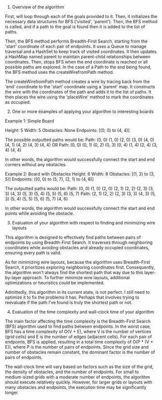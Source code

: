1. Overview of the algorithm

First, will loop through each of the goals provided to it.
Then, it initializes the necessary data structures for BFS ('visited', 'parent').
Then, the BFS method is called, and if a path to the goal is found then it is added to the list of paths.

Then, the BFS method performs Breadth-First Search, starting from the 'start' coordinate of each pair of endpoints.
It uses a Queue to manage traversal and a HashSet to keep track of visited coordinates.
It then updates a HashMap named parent to maintain parent-child relationships between coordinates.
Then, stops BFS when the end coordinate is reached or all possible paths are explored.
In the case of a Path to the end being found, the BFS method uses the createWirefromPath method.

The createWirefromPath method creates a wire by tracing back from the 'end' coordinate to the 'start' coordinate using a 'parent' map.
It constructs the wire with the coordinates of the path and adds it to the list of paths. It then places the wire using the
'placeWire' method to mark the coordinates as occupied.



2. One or more examples of applying your algorithm to interesting boards

Example 1: Simple Board

Height: 5
Width: 5
Obstacles: None
Endpoints: [(0, 0) to (4, 4)]

The possible outputted paths would be:
Path: (0, 0) (1, 0) (2, 0) (3, 0) (4, 0) (4, 1) (4, 2) (4, 3) (4, 4)
OR
Path: (0, 0) (0, 1) (0, 2) (0, 3) (0, 4) (1, 4) (2, 4) (3, 4) (4, 4)

In other words, the algorithm would successfully connect the start and end corners without any obstacles.


Example 2: Board with Obstacles
Height: 6
Width: 8
Obstacles: [(1, 2) to (3, 5)]
Endpoints: [(0, 0) to (5, 7), (2, 1) to (4, 6)]

The outputted paths would be:
Path: (0, 0) (1, 0) (2, 0) (2, 1) (2, 2) (2, 3) (3, 3) (4, 3) (5, 3) (5, 4) (5, 5) (5, 6) (5, 7)
Path: (2, 1) (2, 2) (2, 3) (3, 3) (4, 3) (5, 3) (5, 4) (5, 5) (5, 6) (5, 7) (4, 6)

In other words, the algorithm would successfully connect the start and end points while avoiding the obstacle.



3. Evaluation of your algorithm with respect to finding and minimizing wire layouts

This algorithm is designed to effectively find paths between pairs of endpoints by using Breadth-First Search.
It traverses through neighboring coordinates while avoiding obstacles and already occupied coordinates, ensuring every path is valid.

As for minimizing wire layouts, because the algorithm uses Breadth-First Search, it prioritizes exploring neighboring coordinates first.
Consequently, the algorithm won't always find the shortest path that way due to this layer-by-layer approach.
To further minimize wire layouts, additional optimizations or heuristics could be implemented.

Admittedly, this algorithm in its current state, is not perfect. I still need to optimize it to fix the problems it has.
Perhaps that involves trying to reevaluate if the path I've found is truly the shortest path or not.



4. Evaluation of the time complexity and wall-clock time of your algorithm

The main factor affecting the time complexity is the Breadth-First Search (BFS) algorithm used to find paths between endpoints.
In the worst case, BFS has a time complexity of O(V + E), where V is the number of vertices (grid cells)
and E is the number of edges (adjacent cells).
For each pair of endpoints, BFS is applied, resulting in a total time complexity of O(P * (V + E)),
where P is the number of pairs of endpoints.
Since the grid size and number of obstacles remain constant, the dominant factor is the number of pairs of endpoints.

The wall-clock time will vary based on factors such as the size of the grid, the density of obstacles, and the number of endpoints.
For small to medium-sized grids with a moderate number of endpoints, the algorithm should execute relatively quickly.
However, for larger grids or layouts with many obstacles and endpoints, the execution time may be significantly longer.